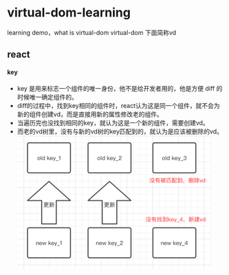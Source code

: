# virtual-dom-learning
learning demo，what is virtual-dom
virtual-dom 下面简称vd

## react

#### key
- key 是用来标志一个组件的唯一身份，他不是给开发者用的，他是方便 diff 的时候唯一确定组件的。
- diff的过程中，找到key相同的组件时，react认为这是同一个组件，就不会为新的组件创建vd，而是直接用新的属性修改老的组件。
- 当遍历完也没找到相同的key，就认为这是一个新的组件，需要创建vd。
- 而老的vd树里，没有与新的vd树的key匹配到的，就认为是应该被删除的vd。
![](images/diffbykey.png)